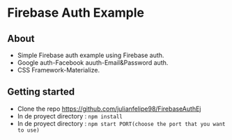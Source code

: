 # Firebase Auth Example

## About 

* Simple Firebase auth example using Firebase auth.
* Google auth-Facebook auuth-Email&Password auth.
* CSS Framework-Materialize.


## Getting started

* Clone the repo https://github.com/julianfelipe98/FirebaseAuthEj
* In de proyect directory : `npm install`
* In de proyect directory : `npm start PORT(choose the port that you want to use)`

